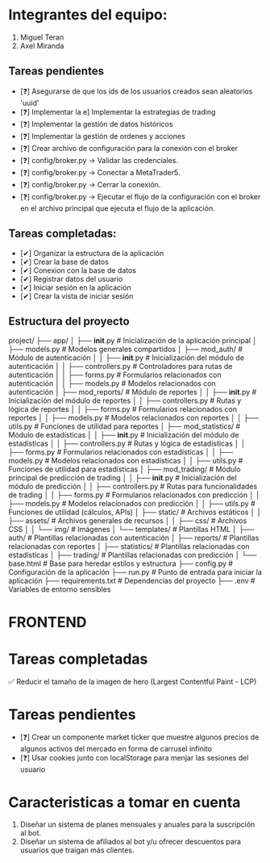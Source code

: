 # Integrantes del equipo:
1. Miguel Teran
2. Axel Miranda

## Tareas pendientes
- [❓] Asegurarse de que los ids de los usuarios creados sean aleatorios 'uuid'
- [❓] Implementar la e] Implementar la estrategias de trading
- [❓] Implementar la gestión de datos históricos
- [❓] Implementar la gestión de ordenes y acciones
- [❓] Crear archivo de configuración para la conexión con el broker
- [❓] config/broker.py  -> Validar las credenciales.
- [❓] config/broker.py  -> Conectar a MetaTrader5.
- [❓] config/broker.py  -> Cerrar la conexión.
- [❓] config/broker.py  -> Ejecutar el flujo de la configuración con el broker en el archivo principal que ejecuta el flujo de la aplicación.

## Tareas completadas:
- [✔] Organizar la estructura de la aplicación
- [✔] Crear la base de datos
- [✔] Conexion con la base de datos
- [✔] Registrar datos del usuario
- [✔] Iniciar sesión en la aplicación
- [✔] Crear la vista de iniciar sesión

## Estructura del proyecto
project/
├── app/
│   ├── __init__.py            # Inicialización de la aplicación principal
│   ├── models.py              # Modelos generales compartidos
│   ├── mod_auth/              # Módulo de autenticación
│   │   ├── __init__.py        # Inicialización del módulo de autenticación
│   │   ├── controllers.py     # Controladores para rutas de autenticación
│   │   ├── forms.py           # Formularios relacionados con autenticación
│   │   ├── models.py          # Modelos relacionados con autenticación
│   ├── mod_reports/           # Módulo de reportes
│   │   ├── __init__.py        # Inicialización del módulo de reportes
│   │   ├── controllers.py     # Rutas y lógica de reportes
│   │   ├── forms.py           # Formularios relacionados con reportes
│   │   ├── models.py          # Modelos relacionados con reportes
│   │   ├── utils.py           # Funciones de utilidad para reportes
│   ├── mod_statistics/        # Módulo de estadísticas
│   │   ├── __init__.py        # Inicialización del módulo de estadísticas
│   │   ├── controllers.py     # Rutas y lógica de estadísticas
│   │   ├── forms.py           # Formularios relacionados con estadísticas
│   │   ├── models.py          # Modelos relacionados con estadísticas
│   │   ├── utils.py           # Funciones de utilidad para estadísticas
│   ├── mod_trading/           # Módulo principal de predicción de trading
│   │   ├── __init__.py        # Inicialización del módulo de predicción
│   │   ├── controllers.py     # Rutas para funcionalidades de trading
│   │   ├── forms.py           # Formularios relacionados con predicción
│   │   ├── models.py          # Modelos relacionados con predicción
│   │   ├── utils.py           # Funciones de utilidad (cálculos, APIs)
│   ├── static/                # Archivos estáticos
│   │   ├── assets/            # Archivos generales de recursos
│   │   ├── css/               # Archivos CSS
│   │   └── img/               # Imágenes
│   └── templates/             # Plantillas HTML
│       ├── auth/              # Plantillas relacionadas con autenticación
│       ├── reports/           # Plantillas relacionadas con reportes
│       ├── statistics/        # Plantillas relacionadas con estadísticas
│       ├── trading/           # Plantillas relacionadas con predicción
│       └── base.html          # Base para heredar estilos y estructura
├── config.py                  # Configuración de la aplicación
├── run.py                     # Punto de entrada para iniciar la aplicación
├── requirements.txt           # Dependencias del proyecto
├── .env                       # Variables de entorno sensibles

# FRONTEND

# Tareas completadas

✅ Reducir el tamaño de la imagen de hero (Largest Contentful Paint - LCP)

# Tareas pendientes

- [❓] Crear un componente market ticker que muestre algunos precios de algunos activos del mercado en forma de carrusel infinito
- [❓] Usar cookies junto con localStorage para menjar las sesiones del usuario

# Caracteristicas a tomar en cuenta
1. Diseñar un sistema de planes mensuales y anuales para la suscripción al bot.
2. Diseñar un sistema de afiliados al bot y/u ofrecer descuentos para usuarios que traigan más clientes.
